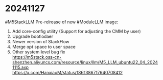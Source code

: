 




# 20241127

#M5StackLLM Pre-relrease of new #ModuleLLM image:   
1. Add core-config utility (Support for adjusting the CMM by user)  
2. Upgrade bootlodaer  
3. Newer version of StackFlow  
4. Merge opt space to user space  
5. Other system level bug fix  
https://m5stack.oss-cn-shenzhen.aliyuncs.com/resource/linux/llm/M5_LLM_ubuntu22_04_20241115.axp  
https://x.com/HanxiaoM/status/1861386717640708412  
